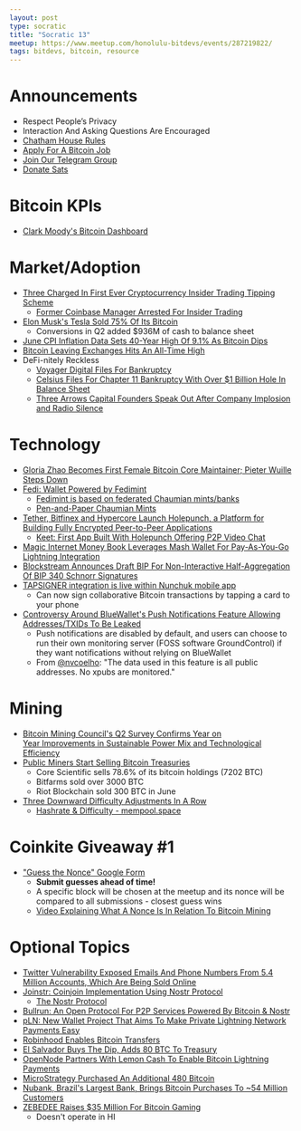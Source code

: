 ```yaml
---
layout: post
type: socratic
title: "Socratic 13"
meetup: https://www.meetup.com/honolulu-bitdevs/events/287219822/
tags: bitdevs, bitcoin, resource
---
```


# Announcements

- Respect People’s Privacy
- Interaction And Asking Questions Are Encouraged
- [Chatham House Rules](https://www.chathamhouse.org/about-us/chatham-house-rule)
- [Apply For A Bitcoin Job](https://bitcoinerjobs.com/)
- [Join Our Telegram Group](https://t.me/+Uh9gbHO9EHFkZWJh)
- [Donate Sats](https://checkout.opennode.com/p/5dea6b7a-d33c-4fda-b54c-98f092814c7d)

# Bitcoin KPIs

- [Clark Moody's Bitcoin Dashboard](https://bitcoin.clarkmoody.com/dashboard/)

# Market/Adoption

- [Three Charged In First Ever Cryptocurrency Insider Trading Tipping Scheme](https://www.justice.gov/usao-sdny/pr/three-charged-first-ever-cryptocurrency-insider-trading-tipping-scheme)
	- [Former Coinbase Manager Arrested For Insider Trading](https://bitcoinmagazine.com/legal/former-coinbase-manager-arrested-for-insider-trading)
- [Elon Musk's Tesla Sold 75% Of Its Bitcoin](https://bitcoinmagazine.com/business/breaking-elon-musks-tesla-sold-75-of-its-bitcoin)
	- Conversions in Q2 added $936M of cash to balance sheet
- [June CPI Inflation Data Sets 40-Year High Of 9.1% As Bitcoin Dips](https://bitcoinmagazine.com/markets/june-cpi-inflation-data-sets-40-year-high-as-bitcoin-dips)
- [Bitcoin Leaving Exchanges Hits An All-Time High](https://bitcoinmagazine.com/markets/bitcoin-leaving-exchanges-hits-an-all-time-high)
- DeFi-nitely Reckless
	- [Voyager Digital Files For Bankruptcy](https://bitcoinmagazine.com/business/voyager-digital-files-for-bankruptcy)
	- [Celsius Files For Chapter 11 Bankruptcy With Over $1 Billion Hole In Balance Sheet](https://bitcoinmagazine.com/business/celsius-files-for-chapter-11-bankruptcy)
	- [Three Arrows Capital Founders Speak Out After Company Implosion and Radio Silence](https://www.btctimes.com/news/three-arrows-capital-founders-speak-out-after-company-implosion-and-radio-silence)

# Technology

- [Gloria Zhao Becomes First Female Bitcoin Core Maintainer; Pieter Wuille Steps Down](https://bitcoinmagazine.com/technical/first-female-bitcoin-core-maintainer)
- [Fedi: Wallet Powered by Fedimint](https://bitcoinmagazine.com/business/fedi-global-bitcoin-adoption-tech)
	- [Fedimint is based on federated Chaumian mints/banks](https://fedimint.org/)
	- [Pen-and-Paper Chaumian Mints](https://vimeo.com/731755923)
- [Tether, Bitfinex and Hypercore Launch Holepunch, a Platform for Building Fully Encrypted Peer-to-Peer Applications](https://tether.to/en/tether-bitfinex-and-hypercore-launch-holepunch-a-platform-for-building-fully-encrypted-peer-to-peer-applications/)
	- [Keet: First App Built With Holepunch Offering P2P Video Chat](https://twitter.com/paoloardoino/status/1551515523606888449)
- [Magic Internet Money Book Leverages Mash Wallet For Pay-As-You-Go Lightning Integration](https://twitter.com/jayberjay/status/1551562864426614785)
- [Blockstream Announces Draft BIP For Non-Interactive Half-Aggregation Of BIP 340 Schnorr Signatures](https://bitcoinmagazine.com/technical/blockstream-announces-progress-on-signature-aggregation)
- [TAPSIGNER integration is live within Nunchuk mobile app](https://twitter.com/nvk/status/1550894649845305345)
	- Can now sign collaborative Bitcoin transactions by tapping a card to your phone
- [Controversy Around BlueWallet's Push Notifications Feature Allowing Addresses/TXIDs To Be Leaked](https://github.com/BlueWallet/BlueWallet/issues/4806)
	- Push notifications are disabled by default, and users can choose to run their own monitoring server (FOSS software GroundControl) if they want notifications without relying on BlueWallet
	- From [@nvcoelho](https://twitter.com/nvcoelho): "The data used in this feature is all public addresses. No xpubs are monitored."

# Mining

- [Bitcoin Mining Council's Q2 Survey Confirms Year on Year Improvements in Sustainable Power Mix and Technological Efficiency](https://bitcoinminingcouncil.com/bitcoin-mining-electricity-mix-increased-to-59-5-sustainable-in-q2-2022/)
- [Public Miners Start Selling Bitcoin Treasuries](https://bitcoinmagazine.com/business/public-miners-start-selling-bitcoin-treasuries)
	- Core Scientific sells 78.6% of its bitcoin holdings (7202 BTC)
	- Bitfarms sold over 3000 BTC
	- Riot Blockchain sold 300 BTC in June
- [Three Downward Difficulty Adjustments In A Row](https://bitcoinmagazine.com/technical/three-bitcoin-mining-downward-adjustments-in-a-row)
	- [Hashrate & Difficulty - mempool.space](https://mempool.space/graphs/mining/hashrate-difficulty)

# Coinkite Giveaway #1

- ["Guess the Nonce" Google Form](https://forms.gle/tSTb13ZkPyu5pTYY6)
	- **Submit guesses ahead of time!**
	- A specific block will be chosen at the meetup and its nonce will be compared to all submissions - closest guess wins
	- [Video Explaining What A Nonce Is In Relation To Bitcoin Mining](https://youtu.be/6MgJCGb01jI?t=190)

# Optional Topics

- [Twitter Vulnerability Exposed Emails And Phone Numbers From 5.4 Million Accounts, Which Are Being Sold Online](https://restoreprivacy.com/twitter-vulnerability-exposes-5-million-accounts/)
- [Joinstr: Coinjoin Implementation Using Nostr Protocol](https://gist.github.com/1440000bytes/1c305097b070c8374cc3b91f50314a45)
	- [The Nostr Protocol](https://dev.to/melvincarvalho/the-nostr-protocol-nip01-5ach)
- [Bullrun: An Open Protocol For P2P Services Powered By Bitcoin & Nostr](https://github.com/ArcadeCity/bullrun)
- [pLN: New Wallet Project That Aims To Make Private Lightning Network Payments Easy](https://bitcoinmagazine.com/technical/pln-makes-bitcoin-lightning-more-private)
- [Robinhood Enables Bitcoin Transfers](https://bitcoinmagazine.com/business/robinhood-enables-bitcoin-transfers)
- [El Salvador Buys The Dip, Adds 80 BTC To Treasury](https://bitcoinmagazine.com/business/el-salvador-buys-the-dip-adds-80-btc-to-treasury)
- [OpenNode Partners With Lemon Cash To Enable Bitcoin Lightning Payments](https://bitcoinmagazine.com/business/opennode-partners-with-lemon-cash-to-enable-bitcoin-lightning-payments)
- [MicroStrategy Purchased An Additional 480 Bitcoin](https://bitcoinmagazine.com/business/michael-saylor-announces-480-bitcoin-buy-for-microstrategy)
- [Nubank, Brazil's Largest Bank, Brings Bitcoin Purchases To ~54 Million Customers](https://bitcoinmagazine.com/business/nubank-rolls-out-bitcoin-buying-in-brazil)
- [ZEBEDEE Raises $35 Million For Bitcoin Gaming](https://bitcoinmagazine.com/business/zebedee-raises-35-million-for-bitcoin-gaming)
	- Doesn't operate in HI
